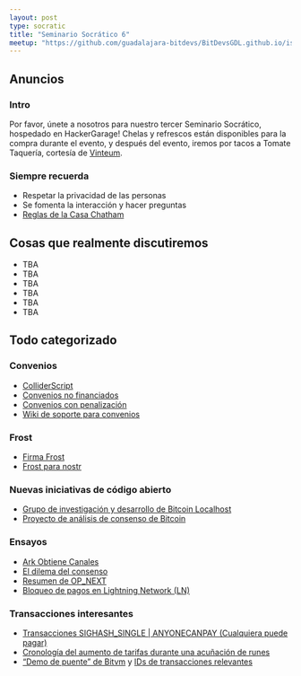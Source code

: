 ```yaml
---
layout: post
type: socratic
title: "Seminario Socrático 6"
meetup: "https://github.com/guadalajara-bitdevs/BitDevsGDL.github.io/issues/13#issuecomment-2515440576"
---
```


## Anuncios
### Intro
Por favor, únete a nosotros para nuestro tercer Seminario Socrático, hospedado en HackerGarage! Chelas y refrescos están disponibles para la compra durante el evento, y después del evento, iremos por tacos a Tomate Taquería, cortesía de [Vinteum](https://vinteum.org/).

### Siempre recuerda
- Respetar la privacidad de las personas
- Se fomenta la interacción y hacer preguntas
- [Reglas de la Casa Chatham](https://www.chathamhouse.org/about-us/chatham-house-rule)


## Cosas que realmente discutiremos

- TBA
- TBA
- TBA
- TBA
- TBA
- TBA

## Todo categorizado
### Convenios

- [ColliderScript](https://eprint.iacr.org/2024/1802)
- [Convenios no financiados](https://rubin.io/public/pdfs/unfedcovenants.pdf)
- [Convenios con penalización](https://groups.google.com/g/bitcoindev/c/nrgqIXL2Cyk/m/9epQ8CMcAwAJ?pli=1)
- [Wiki de soporte para convenios](https://en.bitcoin.it/wiki/Covenants_support)

### Frost

- [Firma Frost](https://groups.google.com/g/bitcoindev/c/PeMp2HQl-H4?pli=1)
- [Frost para nostr](https://www.frostr.org/)

### Nuevas iniciativas de código abierto

- [Grupo de investigación y desarrollo de Bitcoin Localhost](https://lclhost.org/)
- [Proyecto de análisis de consenso de Bitcoin](https://x.com/moneyball/status/1854585339119341796)

### Ensayos

- [Ark Obtiene Canales](https://arkdev.info/blog/bitcoin-virtual-channels/)
- [El dilema del consenso](https://x.com/jamesob/status/1857049961235403101)
- [Resumen de OP_NEXT](https://x.com/blockspacepod/status/1856344103341920718)
- [Bloqueo de pagos en Lightning Network (LN)](https://x.com/callebtc/status/1856679659523490046)

### Transacciones interesantes

- [Transacciones SIGHASH_SINGLE | ANYONECANPAY (Cualquiera puede pagar)](https://x.com/sanket1729/status/1851824134680170792)
- [Cronología del aumento de tarifas durante una acuñación de runes](https://x.com/mononautical/status/1851830349208363379)
- [“Demo de puente” de Bitvm](https://www.bitcoinos.build/blog/its-alive-bos-and-merlin-execute-first-bitcoin-zk-bridge-transaction) y  [IDs de transacciones relevantes](https://x.com/BTC_OS/status/1861424064436273556)

